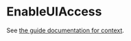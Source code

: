 # EnableUIAccess

See [the guide documentation for context](https://github.com/jtroo/kanata/blob/main/docs/config.adoc#windows-only-work-elevated).
